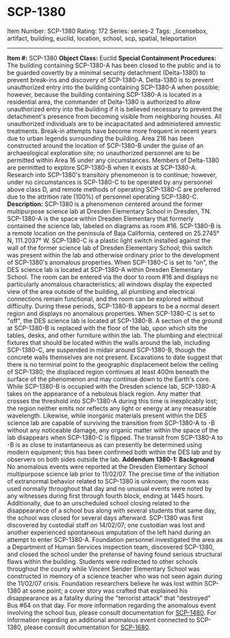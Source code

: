 # SCP-1380
Item Number: SCP-1380
Rating: 172
Series: series-2
Tags: _licensebox, artifact, building, euclid, location, school, scp, spatial, teleportation

---

**Item #:** SCP-1380
**Object Class:** Euclid
**Special Containment Procedures:** The building containing SCP-1380-A has been closed to the public and is to be guarded covertly by a minimal security detachment (Delta-1380) to prevent break-ins and discovery of SCP-1380-A. Delta-1380 is to prevent unauthorized entry into the building containing SCP-1380-A when possible; however, because the building containing SCP-1380-A is located in a residential area, the commander of Delta-1380 is authorized to allow unauthorized entry into the building if it is believed necessary to prevent the detachment's presence from becoming visible from neighboring houses. All unauthorized individuals are to be incapacitated and administered amnestic treatments. Break-in attempts have become more frequent in recent years due to urban legends surrounding the building.
Area 216 has been constructed around the location of SCP-1380-B under the guise of an archaeological exploration site; no unauthorized personnel are to be permitted within Area 16 under any circumstances. Members of Delta-1380 are permitted to explore SCP-1380-B when it exists at SCP-1380-A. Research into SCP-1380's transitory phenomenon is to continue; however, under no circumstances is SCP-1380-C to be operated by any personnel above class D, and remote methods of operating SCP-1380-C are preferred due to the attrition rate (100%) of personnel operating SCP-1380-C.
**Description:** SCP-1380 is a phenomenon centered around the former multipurpose science lab at Dresden Elementary School in Dresden, TN. SCP-1380-A is the space within Dresden Elementary that formerly contained the science lab, labeled on diagrams as room #16. SCP-1380-B is a remote location on the peninsula of Baja California, centered on 25.2745° N, 111.2037° W. SCP-1380-C is a plastic light switch installed against the wall of the former science lab of Dresden Elementary School; this switch was present within the lab and otherwise ordinary prior to the development of SCP-1380's anomalous properties.
When SCP-1380-C is set to "on", the DES science lab is located at SCP-1380-A within Dresden Elementary School. The room can be entered via the door to room #16 and displays no particularly anomalous characteristics; all windows display the expected view of the area outside of the building, all plumbing and electrical connections remain functional, and the room can be explored without difficulty. During these periods, SCP-1380-B appears to be a normal desert region and displays no anomalous properties.
When SCP-1380-C is set to "off", the DES science lab is located at SCP-1380-B. A section of the ground at SCP-1380-B is replaced with the floor of the lab, upon which sits the tables, desks, and other furniture within the lab. The plumbing and electrical fixtures that should be located within the walls around the lab, including SCP-1380-C, are suspended in midair around SCP-1380-B, though the concrete walls themselves are not present. Excavations to date suggest that there is no terminal point to the geographic displacement below the ceiling of SCP-1380; the displaced region continues at least 400m beneath the surface of the phenomenon and may continue down to the Earth's core.
While SCP-1380-B is occupied with the Dresden science lab, SCP-1380-A takes on the appearance of a nebulous black region. Any matter that crosses the threshold into SCP-1380-A during this time is inexplicably lost; the region neither emits nor reflects any light or energy at any measurable wavelength. Likewise, while inorganic materials present within the DES science lab are capable of surviving the transition from SCP-1380-A to -B without any noticeable damage, any organic matter within the space of the lab disappears when SCP-1380-C is flipped. The transit from SCP-1380-A to -B is as close to instantaneous as can presently be determined using modern equipment; this has been confirmed both within the DES lab and by observers on both sides outside the lab.
**Addendum 1380-1: Background** No anomalous events were reported at the Dresden Elementary School multipurpose science lab prior to 11/02/07. The precise time of the initiation of extranormal behavior related to SCP-1380 is unknown; the room was used normally throughout that day and no unusual events were noted by any witnesses during first through fourth block, ending at 1445 hours. Additionally, due to an unscheduled school closing related to the disappearance of a school bus along with several students that same day, the school was closed for several days afterward. SCP-1380 was first discovered by custodial staff on 14/02/07; one custodian was lost and another experienced spontaneous amputation of the left hand during an attempt to enter SCP-1380-A. Foundation personnel investigated the area as a Department of Human Services inspection team, discovered SCP-1380, and closed the school under the pretense of having found serious structural flaws within the building. Students were redirected to other schools throughout the county while Vincent Sender Elementary School was constructed in memory of a science teacher who was not seen again during the 11/02/07 crisis. Foundation researchers believe he was lost within SCP-1380 at some point; a cover story was crafted that explained his disappearance as a fatality during the "terrorist attack" that "destroyed" Bus #64 on that day.
For more information regarding the anomalous event involving the school bus, please consult documentation for [SCP-1480](/scp-1480). For information regarding an additional anomalous event connected to SCP-1380, please consult documentation for [SCP-1680](/scp-1680).
